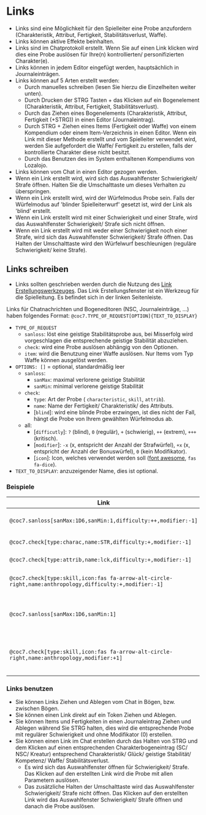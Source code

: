 # Links

- Links sind eine Möglichkeit für den Spielleiter eine Probe anzufordern (Charakteristik, Attribut, Fertigkeit, Stabilitätsverlust, Waffe).
- Links können aktive Effekte beinhalten.
- Links sind im Chatprotokoll erstellt. Wenn Sie auf einen Link klicken wird dies eine Probe auslösen für Ihre(n) kontrollierten/ personifizierten Charakter(e).
- Links können in jedem Editor eingefügt werden, hauptsächlich in Journaleinträgen.
- Links können auf 5 Arten erstellt werden:
	- Durch manuelles schreiben (lesen Sie hierzu die Einzelheiten weiter unten).
	- Durch Drucken der STRG Tasten + das Klicken auf ein Bogenelement (Charakteristik, Attribut, Fertigkeit, Stabilitätsverlust).
	- Durch das Ziehen eines Bogenelements (Charakteristik, Attribut, Fertigkeit (+STRG)) in einen Editor (Journaleintrag).
	- Durch STRG + Ziehen eines Items (Fertigkeit oder Waffe) von einem Kompendium oder einem Item-Verzeichnis in einen Editor. Wenn ein Link mit dieser Methode erstellt und vom Spielleiter verwendet wird, werden Sie aufgefordert die Waffe/ Fertigkeit zu erstellen, falls der kontrollierte Charakter diese nicht besitzt.
	- Durch das Benutzen des im System enthaltenen Kompendiums von Lozalojo.
- Links können vom Chat in einen Editor gezogen werden.
- Wenn ein Link erstellt wird, wird sich das Auswahlfenster Schwierigkeit/ Strafe öffnen. Halten Sie die Umschalttaste um dieses Verhalten zu überspringen.
- Wenn ein Link erstellt wird, wird der Würfelmodus Probe sein. Falls der Würfelmodus auf 'blinder Spielleiterwurf' gesetzt ist, wird der Link als 'blind' erstellt.
- Wenn ein Link erstellt wird mit einer Schwierigkeit und einer Strafe, wird das Auswahlfenster Schwierigkeit/ Strafe sich nicht öffnen.
- Wenn ein Link erstellt wird mit weder einer Schwierigkeit noch einer Strafe, wird sich das Auswahlfenster Schwierigkeit/ Strafe öffnen. Das Halten der Umschalttaste wird den Würfelwurf beschleunigen (reguläre Schwierigkeit/ keine Strafe).

## Links schreiben

- Links sollten geschrieben werden durch die Nutzung des [Link Erstellungswerkzeuges](link_creation_window.md). Das Link Erstellungsfenster ist ein Werkzeug für die Spielleitung. Es befindet sich in der linken Seitenleiste.

Links für Chatnachrichten und Bogeneditoren (NSC, Journaleinträge, ...) haben folgendes Format: `@coc7.TYPE_OF_REQUEST[OPTION]{TEXT_TO_DISPLAY}`

- `TYPE_OF_REQUEST`
	- `sanloss`: löst eine geistige Stabilitätsprobe aus, bei Misserfolg wird vorgeschlagen die entsprechende geistige Stabilität abzuziehen.
	- `check`: wird eine Probe auslösen abhängig von den Optionen.
	- `item`: wird die Benutzung einer Waffe auslösen. Nur Items vom Typ Waffe können ausgelöst werden.
- `OPTIONS: []` = optional, standardmäßig leer
	- `sanloss`:
		- `sanMax`: maximal verlorene geistige Stabilität
		- `sanMin`: minimal verlorene geistige Stabilität
	- `check`:
		- `type`: Art der Probe ( `characteristic`, `skill`, `attrib`).
		- `name`: Name der Fertigkeit/ Charakteristik/ des Attributs.
		- [`blind`]: wird eine blinde Probe erzwingen, ist dies nicht der Fall, hängt die Probe von Ihrem gewählten Würfelmodus ab.
	- all:
		- [`difficutly`]: `?` (blind), `0` (regulär), `+` (schwierig), `++` (extrem), `+++` (kritisch).
		- [`modifier`]: `-x` (x, entspricht der Anzahl der Strafwürfel), `+x` (x, entspricht der Anzahl der Bonuswürfel), `0` (kein Modifikator).
		- [`icon`]: Icon, welches verwendet werden soll ([font awesome](https://fontawesome.com/icons), `fas fa-dice`).
- `TEXT_TO_DISPLAY`: anzuzeigender Name, dies ist optional.

### Beispiele

| Link                                                                                                    | Ergebnis                                                                          |
|---------------------------------------------------------------------------------------------------------|-----------------------------------------------------------------------------------|
| `@coc7.sanloss[sanMax:1D6,sanMin:1,difficulty:++,modifier:-1]`                                          | {schwierige Probe geistige Stabilität (-1) 1/1D6}                                 |
| `@coc7.check[type:charac,name:STR,difficulty:+,modifier:-1]`                                            | {Schwierige Stärkeprobe (-1)}                                                     |
| `@coc7.check[type:attrib,name:lck,difficulty:+,modifier:-1]`                                            | {Schwierige Glücksprobe (-1)}                                                     |
| `@coc7.check[type:skill,icon:fas fa-arrow-alt-circle-right,name:anthropology,difficulty:+,modifier:-1]` | {Schwierige Anthropologieprobe (-1)} (mit Icon)                                   |
| `@coc7.sanloss[sanMax:1D6,sanMin:1]`                                                                    | {Probe geistige Stabilität 1/1D6} (ohne Name, Schwierigkeit und ohne Modifikator) |
| `@coc7.check[type:skill,icon:fas fa-arrow-alt-circle-right,name:anthropology,modifier:+1]`              | {Anthropologieprobe (+1)} (mit Icon, ohne Name, Schwierigkeit, mit Bonuswürfel)   |

### Links benutzen

- Sie können Links Ziehen und Ablegen vom Chat in Bögen, bzw. zwischen Bögen.
- Sie können einen Link direkt auf ein Token Ziehen und Ablegen.
- Sie können Items und Fertigkeiten in einen Journaleintrag Ziehen und Ablegen während Sie STRG halten, dies wird die entsprechende Probe mit regulärer Schwierigkeit und ohne Modifikator (0) erstellen.
- Sie können einen Link im Chat erstellen durch das Halten von STRG und dem Klicken auf einen entsprechenden Charakterbogeneintrag (SC/ NSC/ Kreatur) entsprechend Charakteristik/ Glück/ geistige Stabilität/ Kompetenz/ Waffe/ Stabilitätsverlust.
	- Es wird sich das Auswahlfenster öffnen für Schwierigkeit/ Strafe. Das Klicken auf den erstellten Link wird die Probe mit allen Parametern auslösen.
	- Das zusätzliche Halten der Umschalttaste wird das Auswahlfenster Schwierigkeit/ Strafe nicht öffnen. Das Klicken auf den erstellten Link wird das Auswahlfenster Schwierigkeit/ Strafe öffnen und danach die Probe auslösen.

